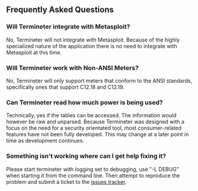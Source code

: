 ## Frequently Asked Questions ##
### Will Termineter integrate with Metasploit? ###
No, Termineter will not integrate with Metasploit.  Because of the highly specialized nature of the application there is no need to integrate with Metasploit at this time.

### Will Termineter work with Non-ANSI Meters? ###
No, Termineter will only support meters that conform to the ANSI standards, specifically ones that support C12.18 and C12.19.

### Can Termineter read how much power is being used? ###
Technically, yes if the tables can be accessed.  The information would however be raw and unparsed.  Because Termineter was designed with a focus on the need for a security orientated tool, most consumer-related features have not been fully developed.  This may change at a later point in time as development continues.

### Something isn't working where can I get help fixing it? ###
Please start termineter with logging set to debugging, use "-L DEBUG" when starting it from the command line. Then attempt to reproduce the problem and submit a ticket to the [issues tracker](http://code.google.com/p/termineter/issues/list).
